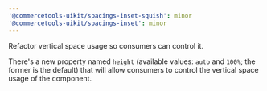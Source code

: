 ```yaml
---
'@commercetools-uikit/spacings-inset-squish': minor
'@commercetools-uikit/spacings-inset': minor
---
```


Refactor vertical space usage so consumers can control it.

There's a new property named `height` (available values: `auto` and `100%`; the former is the default) that will allow consumers to control the vertical space usage of the component.
